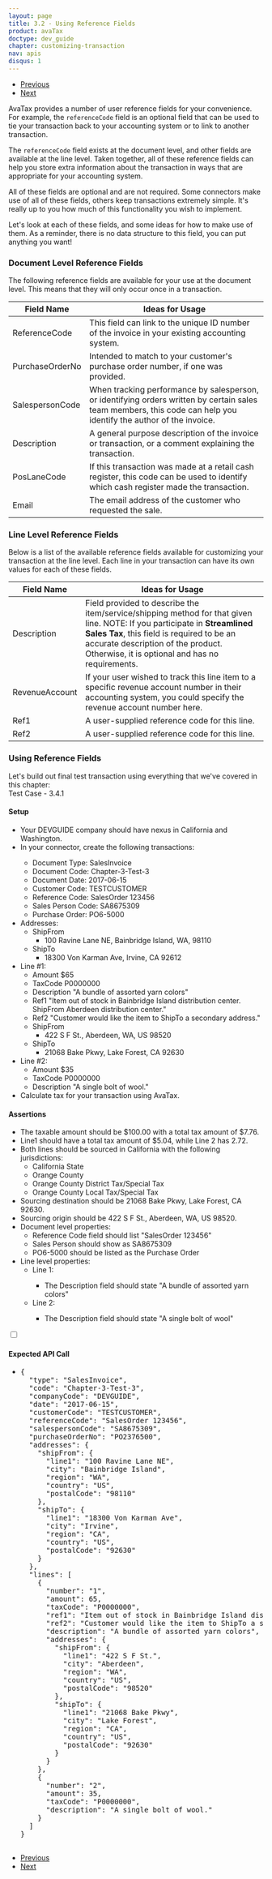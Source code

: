 ```yaml
---
layout: page
title: 3.2 - Using Reference Fields
product: avaTax
doctype: dev_guide
chapter: customizing-transaction
nav: apis
disqus: 1
---
```


<ul class="pager">
  <li class="previous"><a href="/avatax/dev-guide/customizing-transaction/address-types/"><i class="glyphicon glyphicon-chevron-left"></i>Previous</a></li>
  <li class="next"><a href="/avatax/dev-guide/customizing-transaction/chapter-summary/">Next<i class="glyphicon glyphicon-chevron-right"></i></a></li>
</ul>

AvaTax provides a number of user reference fields for your convenience.  For example, the <code>referenceCode</code> field is an optional field that can be used to tie your transaction back to your accounting system or to link to another transaction. 

The <code>referenceCode</code> field exists at the document level, and other fields are available at the line level. Taken together, all of these reference fields can help you store extra information about the transaction in ways that are appropriate for your accounting system.

All of these fields are optional and are not required.  Some connectors make use of all of these fields, others keep transactions extremely simple.  It's really up to you how much of this functionality you wish to implement.

Let's look at each of these fields, and some ideas for how to make use of them.  As a reminder, there is no data structure to this field, you can put anything you want!

<h3>Document Level Reference Fields</h3>
The following reference fields are available for your use at the document level.  This means that they will only occur once in a transaction.

<div class="mobile-table">
    <table class="styled-table">
        <thead>
            <tr>
                <th>Field Name</th>
                <th>Ideas for Usage</th>
            </tr>
        </thead>
        <tbody>
            <tr>
                <td>ReferenceCode</td>
                <td>This field can link to the unique ID number of the invoice in your existing accounting system.</td>
            </tr>
            <tr>
                <td>PurchaseOrderNo</td>
                <td>Intended to match to your customer's purchase order number, if one was provided.</td>
            </tr>
            <tr>
                <td>SalespersonCode</td>
                <td>When tracking performance by salesperson, or identifying orders written by certain sales team members, this code can help you identify the author of the invoice.</td>
            </tr>
            <tr>
                <td>Description</td>
                <td>A general purpose description of the invoice or transaction, or a comment explaining the transaction.</td>
            </tr>
            <tr>
                <td>PosLaneCode</td>
                <td>If this transaction was made at a retail cash register, this code can be used to identify which cash register made the transaction.</td>
            </tr>
            <tr>
                <td>Email</td>
                <td>The email address of the customer who requested the sale.</td>
            </tr>
        </tbody>
    </table>
</div>

<h3>Line Level Reference Fields</h3>
Below is a list of the available reference fields available for customizing your transaction at the line level.  Each line in your transaction can have its own values for each of these fields.

<div class="mobile-table">
    <table class="styled-table">
        <thead>
            <tr>
                <th>Field Name</th>
                <th>Ideas for Usage</th>
            </tr>
        </thead>
        <tbody>
            <tr>
                <td>Description</td>
                <td>Field provided to describe the item/service/shipping method for that given line. NOTE: If you participate in <b>Streamlined Sales Tax</b>, this field is required to be an accurate description of the product. Otherwise, it is optional and has no requirements.</td>
            </tr>
            <tr>
                <td>RevenueAccount</td>
                <td>If your user wished to track this line item to a specific revenue account number in their accounting system, you could specify the revenue account number here.</td>
            </tr>
            <tr>
                <td>Ref1</td>
                <td>A user-supplied reference code for this line.</td>
            </tr>
            <tr>
                <td>Ref2</td>
                <td>	A user-supplied reference code for this line.</td>
            </tr>
        </tbody>
    </table>
</div>

<h3>Using Reference Fields</h3>
Let's build out final test transaction using everything that we've covered in this chapter:

<div class="dev-guide-test" id="test1">
    <div class="dev-guide-test-heading">Test Case - 3.4.1</div>
<div class="dev-guide-test-content">
<h4>Setup</h4>
<ul class="dev-guide-list">
    <li>Your DEVGUIDE company should have nexus in California and Washington.</li>
    <li>In your connector, create the following transactions:</li>
        <ul class="dev-guide-list">
            <li>Document Type: SalesInvoice</li>
            <li>Document Code: Chapter-3-Test-3</li>
            <li>Document Date: 2017-06-15</li>
            <li>Customer Code: TESTCUSTOMER</li>
            <li>Reference Code: SalesOrder 123456</li>
            <li>Sales Person Code: SA8675309</li>
            <li>Purchase Order: PO6-5000</li>
        </ul>
        <li>Addresses:
            <ul class="dev-guide-list">
                <li>ShipFrom
                    <ul class="dev-guide-list">
                        <li>100 Ravine Lane NE, Bainbridge Island, WA, 98110</li>
                    </ul>
                </li>
                <li>ShipTo
                    <ul class="dev-guide-list">
                        <li>18300 Von Karman Ave, Irvine, CA 92612</li>
                    </ul>
                </li>
            </ul>
        </li>
        <li>Line #1:
            <ul class="dev-guide-list">
                <li>Amount $65</li>
                <li>TaxCode P0000000</li>
                <li>Description "A bundle of assorted yarn colors"</li>
                <li>Ref1 "Item out of stock in Bainbridge Island distribution center. ShipFrom Aberdeen distribution center."</li>
                <li>Ref2 "Customer would like the item to ShipTo a secondary address."</li>
                <li>ShipFrom
                    <ul class="dev-guide-list">
                        <li>422 S F St., Aberdeen, WA, US 98520</li>
                    </ul>
                </li>
                <li>ShipTo
                    <ul class="dev-guide-list">
                        <li>21068 Bake Pkwy, Lake Forest, CA 92630</li>
                    </ul>
                </li>
            </ul>
        </li>
        <li>Line #2:
            <ul class="dev-guide-list">
                <li>Amount $35</li>
                <li>TaxCode P0000000</li>
                <li>Description "A single bolt of wool."</li>
            </ul>
        </li>
    <li>Calculate tax for your transaction using AvaTax.</li>  
</ul>
<h4>Assertions</h4>
<ul class="dev-guide-list">
    <li>The taxable amount should be $100.00 with a total tax amount of $7.76.</li>
    <li>Line1 should have a total tax amount of $5.04, while Line 2 has 2.72.</li>
    <li>Both lines should be sourced in California with the following jurisdictions:
        <ul class="dev-guide-list">
            <li>California State</li>
            <li>Orange County</li>
            <li>Orange County District Tax/Special Tax</li>
            <li>Orange County Local Tax/Special Tax</li>
        </ul>
    </li>
    <li>Sourcing destination should be 21068 Bake Pkwy, Lake Forest, CA 92630.</li>
    <li>Sourcing origin should be 422 S F St., Aberdeen, WA, US 98520.</li>
    <li>Document level properties:
        <ul class="dev-guide-list">
            <li>Reference Code field should list "SalesOrder 123456"</li>
            <li>Sales Person should show as SA8675309</li>
            <li>PO6-5000 should be listed as the Purchase Order</li>
        </ul>
    </li>
    <li>Line level properties:
        <ul class="dev-guide-list">
            <li>Line 1:</li>
            <ul class="dev-guide-list">
                <li>The Description field should state "A bundle of assorted yarn colors"</li>
            </ul>
            <li>Line 2:</li>
            <ul class="dev-guide-list">
                <li>The Description field should state "A single bolt of wool"</li>
            </ul>
        </ul>
    </li>
</ul>
<div class="dev-guide-dropdown">
        <input id="checkbox_toggle1" type="checkbox" />
        <i id="icon-up" class="glyphicon glyphicon-chevron-down"></i><i id="icon-down" class="glyphicon glyphicon-chevron-right"></i>
        <label for="checkbox_toggle1"><h4>Expected API Call</h4></label>
        <ul class="dev-guide-dropdown-content">
            <li> 
                <pre>
{
  "type": "SalesInvoice",
  "code": "Chapter-3-Test-3",
  "companyCode": "DEVGUIDE",
  "date": "2017-06-15",
  "customerCode": "TESTCUSTOMER",
  "referenceCode": "SalesOrder 123456",
  "salespersonCode": "SA8675309",
  "purchaseOrderNo": "PO2376500",
  "addresses": {
    "shipFrom": {
      "line1": "100 Ravine Lane NE",
      "city": "Bainbridge Island",
      "region": "WA",
      "country": "US",
      "postalCode": "98110"
    },
    "shipTo": {
      "line1": "18300 Von Karman Ave",
      "city": "Irvine",
      "region": "CA",
      "country": "US",
      "postalCode": "92630"
    }
  },
  "lines": [
    {
      "number": "1",
      "amount": 65,
      "taxCode": "P0000000",
      "ref1": "Item out of stock in Bainbridge Island distribution center.  ShipFrom Aberdeen distribution center.",
      "ref2": "Customer would like the item to ShipTo a secondary address.",
      "description": "A bundle of assorted yarn colors",
      "addresses": {
        "shipFrom": {
          "line1": "422 S F St.",
          "city": "Aberdeen",
          "region": "WA",
          "country": "US",
          "postalCode": "98520"
        },
        "shipTo": {
          "line1": "21068 Bake Pkwy",
          "city": "Lake Forest",
          "region": "CA",
          "country": "US",
          "postalCode": "92630"
        }
      }
    },
    {
      "number": "2",
      "amount": 35,
      "taxCode": "P0000000",
      "description": "A single bolt of wool."
    }
  ]
}
                </pre>
            </li>
        </ul>
    </div>
</div>
</div>

<ul class="pager">
  <li class="previous"><a href="/avatax/dev-guide/customizing-transaction/address-types/"><i class="glyphicon glyphicon-chevron-left"></i>Previous</a></li>
  <li class="next"><a href="/avatax/dev-guide/customizing-transaction/chapter-summary/">Next<i class="glyphicon glyphicon-chevron-right"></i></a></li>
</ul>